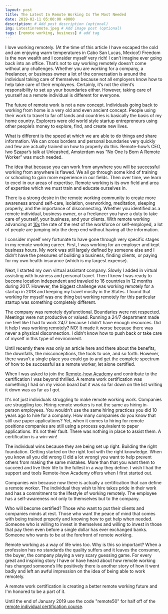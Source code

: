 ```yaml
---
layout: post
title: The Latest In Remote Working Is The Most Needed
date: 2019-02-11 05:00:00 +0000
description: # Add post description (optional)
img: Latestinremote.jpeg # Add image post (optional)
tags: [remote working, business] # add tag
---
```


I love working remotely. (At the time of this article I have escaped the cold and am enjoying warm temperatures in Cabo San Lucas, Mexico!) Freedom is the new wealth and I consider myself very rich! I can’t imagine ever going back into an office. That’s not to say working remotely doesn’t come without any challenges. Whether you are working for a company, a freelancer, or business owner a lot of the conversation is around the individual taking care of themselves because not all employers know how to help take care of their employees. Certainly, it’s not the client’s responsibility to set up your boundaries either. However, taking care of yourself as a remote individual is different for everyone.

The future of remote work is not a new concept. Individuals going back to working from home is a very old and even ancient concept. People using their work to travel to far off lands and countries is basically the basis of my home country. Explorers were old world style startup entrepreneurs using other people’s money to explore, find, and create new lives.

What is different is the speed at which we are able to do things and share information. We can cross borders and personal boundaries very quickly and few are actually trained on how to properly do this. Remote-how’s CEO, Iwo Szapar’s talk at Unleashed, Amsterdam was “No One Is Born A Remote Worker” was much needed.

The idea that because you can work from anywhere you will be successful working from anywhere is flawed. We all go through some kind of training or schooling to gain more experience in our fields. Then over time, we learn to excel in our areas of expertise. Remote working is its own field and area of expertise which we must train and educate ourselves in.

There is a strong desire in the remote working community to create more awareness around self-care, isolation, overworking, meditation, sleeping properly, and the importance of disconnecting. Whether you identified as a remote individual, business owner, or a freelancer you have a duty to take care of yourself, your business, and your clients. With remote working advancing at [10x](https://globalworkplaceanalytics.com/telecommuting-statistics) the rate of the rest of the workforce or self-employed, a lot of people are jumping into the deep end without having all the information.

I consider myself very fortunate to have gone through very specific stages in my remote working career. First, I was working for an employer and kept business hours. My work was still largely defined by someone else and I didn’t have the pressures of building a business, finding clients, or paying for my own health insurance (which is my largest expense).

Next, I started my own virtual assistant company. Slowly I added in virtual assisting with business and personal travel. Then I knew I was ready to become location independent and traveled to 16 countries in 12 months during 2017. However, the biggest challenge was working remotely for a startup in 2018 and keeping my travel mostly in the States. I found that working for myself was one thing but working remotely for this particular startup was something completely different.

The company was remotely dysfunctional. Boundaries were not respected. Meetings were not productive or valued. Running a 24/7 department made me feel like I had to work 24/7 because I didn’t have enough resources. Did it help I was working remotely? NO! It made it worse because there was never a physical disconnection. I didn't know how to push back or take care of myself in this type of environment.

Until recently there was only an article here and there about the benefits, the downfalls, the misconceptions, the tools to use, and so forth. However, there wasn’t a single place you could go to and get the complete spectrum of how to be successful as a remote worker, let alone certified.

When I was asked to join the [Remote-how Academy](https://academy.remote-how.com/?utm_source=authors_announce) and contribute to the certification I was beyond thrilled. A remote work certification was something I had on my vision board but it was so far down on the list writing it down was as far as I got.

It's not just individuals struggling to make remote working work. Companies are struggling too. Hiring remote workers is not the same as hiring in-person employees. You wouldn’t use the same hiring practices you did 10 years ago to hire for a company. How many companies do you know that still use paper applications? Yet, when it comes to hiring for remote positions companies are still using a process equivalent to paper applications. It’s not their fault. There was nothing in place to assist them. A certification is a win-win!

The individual wins because they are being set up right. Building the right foundation. Getting started on the right foot with the right knowledge. When you know all you did wrong (I did a lot wrong) you want to help prevent others from making the same mistakes. More than that you want them to succeed and live their life to the fullest in a way they define. I wish I had the support and tools Remote-how Academy offers when I first started out.

Companies win because now there is actually a certification that can define a remote worker. The individual they wish to hire takes pride in their work and has a commitment to the lifestyle of working remotely. The employee has a self-awareness not only to themselves but to the company.

Who will become certified? Those who want to put their clients and companies minds at rest. Those who want the peace of mind that comes with being trained properly and knowing how to get help when needed. Someone who is willing to invest in themselves and willing to invest in those that pay them even before a single dollar has ever exchanged banks. Someone who wants to be at the forefront of remote working.

Remote working as a way of life wins too. Why is this so important? When a profession has no standards the quality suffers and it leaves the consumer, the buyer, the company playing a very scary guessing game. For every great and inspiring story I have or have heard about how remote working has changed someone’s life positively there is another story of how it went badly and left an awful impression on the idea of being able to work remotely.

A remote work certification is creating a better remote working future and I'm honored to be a part of it.

Until the end of January 2019 use the code "remote50" for half off of the [remote individual certification course](https://sso.teachable.com/secure/276487/checkout/818205/certified-remote-individual).
